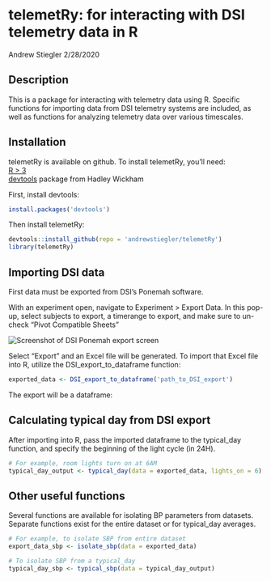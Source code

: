 telemetRy: for interacting with DSI telemetry data in R
================
Andrew Stiegler
2/28/2020

## Description

This is a package for interacting with telemetry data using R. Specific
functions for importing data from DSI telemetry systems are included, as
well as functions for analyzing telemetry data over various timescales.

## Installation

telemetRy is available on github. To install telemetRy, you’ll need:  
[R \> 3](https://www.r-project.org "R \> 3.4")  
[devtools](https://github.com/r-lib/devtoolsdevtools "devtools") package
from Hadley Wickham

First, install devtools:

``` r
install.packages('devtools')
```

Then install telemetRy:

``` r
devtools::install_github(repo = 'andrewstiegler/telemetRy')
library(telemetRy)
```

## Importing DSI data

First data must be exported from DSI’s Ponemah software.

With an experiment open, navigate to Experiment \> Export Data. In this
pop-up, select subjects to export, a timerange to export, and make sure
to un-check “Pivot Compatible Sheets”

![Screenshot of DSI Ponemah export
screen](images/ponemah_export_pivot.png)

Select “Export” and an Excel file will be generated. To import that
Excel file into R, utilize the DSI\_export\_to\_dataframe function:

``` r
exported_data <- DSI_export_to_dataframe('path_to_DSI_export')
```

The export will be a dataframe:

## Calculating typical day from DSI export

After importing into R, pass the imported dataframe to the typical\_day
function, and specify the beginning of the light cycle (in 24H).

``` r
# For example, room lights turn on at 6AM
typical_day_output <- typical_day(data = exported_data, lights_on = 6)
```

## Other useful functions

Several functions are available for isolating BP parameters from
datasets. Separate functions exist for the entire dataset or for
typical\_day averages.

``` r
# For example, to isolate SBP from entire dataset
export_data_sbp <- isolate_sbp(data = exported_data)

# To isolate SBP from a typical_day
typical_day_sbp <- typical_sbp(data = typical_day_output)
```
